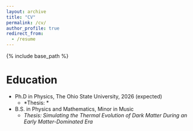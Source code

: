 ```yaml
---
layout: archive
title: "CV"
permalink: /cv/
author_profile: true
redirect_from:
  - /resume
---
```


{% include base_path %}

Education
======
* Ph.D in Physics, The Ohio State University, 2026 (expected)
  * *Thesis: *
* B.S. in Physics and Mathematics, Minor in Music
  * *Thesis: Simulating the Thermal Evolution of Dark Matter During an Early Matter-Dominated Era*
